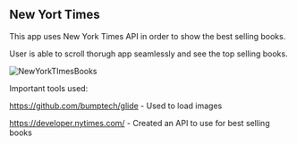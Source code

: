 ## New Yort Times 

This app uses New York Times API in order to show the best selling books.

User is able to scroll thorugh app seamlessly and see the top selling books.

![NewYorkTImesBooks](https://user-images.githubusercontent.com/88049900/224526669-a6533f3d-b2f2-4819-8fe4-460849eb6410.gif)

Important tools used:

https://github.com/bumptech/glide - Used to load images 

https://developer.nytimes.com/ - Created an API to use for best selling books
